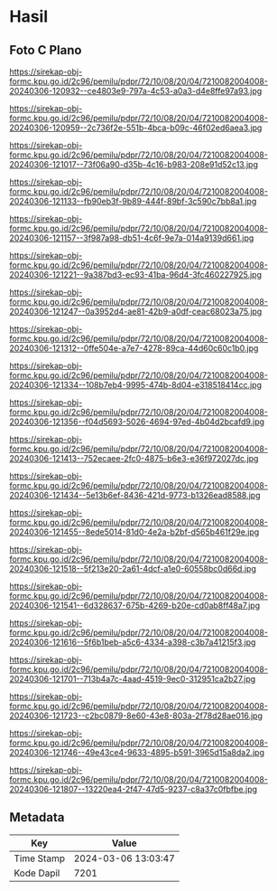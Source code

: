 # Hasil

## Foto C Plano

https://sirekap-obj-formc.kpu.go.id/2c96/pemilu/pdpr/72/10/08/20/04/7210082004008-20240306-120932--ce4803e9-797a-4c53-a0a3-d4e8ffe97a93.jpg

https://sirekap-obj-formc.kpu.go.id/2c96/pemilu/pdpr/72/10/08/20/04/7210082004008-20240306-120959--2c736f2e-551b-4bca-b09c-46f02ed6aea3.jpg

https://sirekap-obj-formc.kpu.go.id/2c96/pemilu/pdpr/72/10/08/20/04/7210082004008-20240306-121017--73f06a90-d35b-4c16-b983-208e91d52c13.jpg

https://sirekap-obj-formc.kpu.go.id/2c96/pemilu/pdpr/72/10/08/20/04/7210082004008-20240306-121133--fb90eb3f-9b89-444f-89bf-3c590c7bb8a1.jpg

https://sirekap-obj-formc.kpu.go.id/2c96/pemilu/pdpr/72/10/08/20/04/7210082004008-20240306-121157--3f987a98-db51-4c6f-9e7a-014a9139d661.jpg

https://sirekap-obj-formc.kpu.go.id/2c96/pemilu/pdpr/72/10/08/20/04/7210082004008-20240306-121221--9a387bd3-ec93-41ba-96d4-3fc460227925.jpg

https://sirekap-obj-formc.kpu.go.id/2c96/pemilu/pdpr/72/10/08/20/04/7210082004008-20240306-121247--0a3952d4-ae81-42b9-a0df-ceac68023a75.jpg

https://sirekap-obj-formc.kpu.go.id/2c96/pemilu/pdpr/72/10/08/20/04/7210082004008-20240306-121312--0ffe504e-a7e7-4278-89ca-44d60c60c1b0.jpg

https://sirekap-obj-formc.kpu.go.id/2c96/pemilu/pdpr/72/10/08/20/04/7210082004008-20240306-121334--108b7eb4-9995-474b-8d04-e318518414cc.jpg

https://sirekap-obj-formc.kpu.go.id/2c96/pemilu/pdpr/72/10/08/20/04/7210082004008-20240306-121356--f04d5693-5026-4694-97ed-4b04d2bcafd9.jpg

https://sirekap-obj-formc.kpu.go.id/2c96/pemilu/pdpr/72/10/08/20/04/7210082004008-20240306-121413--752ecaee-2fc0-4875-b6e3-e36f972027dc.jpg

https://sirekap-obj-formc.kpu.go.id/2c96/pemilu/pdpr/72/10/08/20/04/7210082004008-20240306-121434--5e13b6ef-8436-421d-9773-b1326ead8588.jpg

https://sirekap-obj-formc.kpu.go.id/2c96/pemilu/pdpr/72/10/08/20/04/7210082004008-20240306-121455--8ede5014-81d0-4e2a-b2bf-d565b461f29e.jpg

https://sirekap-obj-formc.kpu.go.id/2c96/pemilu/pdpr/72/10/08/20/04/7210082004008-20240306-121518--5f213e20-2a61-4dcf-a1e0-60558bc0d66d.jpg

https://sirekap-obj-formc.kpu.go.id/2c96/pemilu/pdpr/72/10/08/20/04/7210082004008-20240306-121541--6d328637-675b-4269-b20e-cd0ab8ff48a7.jpg

https://sirekap-obj-formc.kpu.go.id/2c96/pemilu/pdpr/72/10/08/20/04/7210082004008-20240306-121616--5f6b1beb-a5c6-4334-a398-c3b7a41215f3.jpg

https://sirekap-obj-formc.kpu.go.id/2c96/pemilu/pdpr/72/10/08/20/04/7210082004008-20240306-121701--713b4a7c-4aad-4519-9ec0-312951ca2b27.jpg

https://sirekap-obj-formc.kpu.go.id/2c96/pemilu/pdpr/72/10/08/20/04/7210082004008-20240306-121723--c2bc0879-8e60-43e8-803a-2f78d28ae016.jpg

https://sirekap-obj-formc.kpu.go.id/2c96/pemilu/pdpr/72/10/08/20/04/7210082004008-20240306-121746--49e43ce4-9633-4895-b591-3965d15a8da2.jpg

https://sirekap-obj-formc.kpu.go.id/2c96/pemilu/pdpr/72/10/08/20/04/7210082004008-20240306-121807--13220ea4-2f47-47d5-9237-c8a37c0fbfbe.jpg


## Metadata

| Key        | Value               |
| ---------- | ------------------- |
| Time Stamp | 2024-03-06 13:03:47 |
| Kode Dapil | 7201                |



